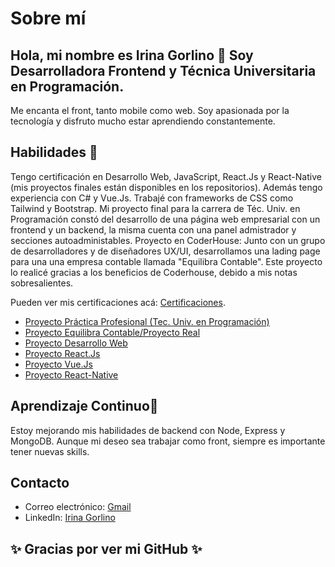 # Sobre mí

##  Hola, mi nombre es Irina Gorlino 👋 Soy Desarrolladora Frontend y Técnica Universitaria en Programación.
Me encanta el front, tanto mobile como web. Soy apasionada por la tecnología y disfruto mucho estar aprendiendo constantemente.
## Habilidades 🚀

Tengo certificación en Desarrollo Web, JavaScript, React.Js y React-Native (mis proyectos finales están disponibles en los repositorios).
Además tengo experiencia con C# y Vue.Js. Trabajé con frameworks de CSS como Tailwind y Bootstrap.
Mi proyecto final para la carrera de Téc. Univ. en Programación constó del desarrollo de una página web empresarial con un frontend y un backend, la misma cuenta con una panel admistrador y secciones autoadministables.
Proyecto en CoderHouse: Junto con un grupo de desarrolladores y de diseñadores UX/UI, desarrollamos una lading page para una una empresa contable llamada "Equilibra Contable". Este proyecto lo realicé gracias a los beneficios de Coderhouse, debido a mis notas sobresalientes.

Pueden ver mis certificaciones acá: [Certificaciones](https://drive.google.com/drive/folders/1dlpXlUNT8Tu9iwicQyHZU45X1CtEA0EJ?usp=drive_link).

- [Proyecto Práctica Profesional (Tec. Univ. en Programación)](https://www.sol-sport.com.ar/)
- [Proyecto Equilibra Contable/Proyecto Real](https://www.equilibracontable.com/)
- [Proyecto Desarrollo Web](https://irinag00.github.io/PF-DesarrolloWeb-Gorlino/)
- [Proyecto React.Js](https://proyecto-final-ecommerce-gorlino.vercel.app/)
- [Proyecto Vue.Js](https://cripto-gorlino.vercel.app/)
- [Proyecto React-Native](https://github.com/irinag00/DecoHome-app-Gorlino.git)

## Aprendizaje Continuo🌱

Estoy mejorando mis habilidades de backend con Node, Express y MongoDB. Aunque mi deseo sea trabajar como front, siempre es importante tener nuevas skills.

## Contacto

- Correo electrónico: [Gmail](irinagorlino@gmail.com)
- LinkedIn: [Irina Gorlino](https://www.linkedin.com/in/irina-gorlino/)

## ✨ Gracias por ver mi GitHub ✨

<!--
**irinag00/irinag00** is a ✨ _special_ ✨ repository because its `README.md` (this file) appears on your GitHub profile.

Here are some ideas to get you started:

- 🔭 I’m currently working on ...
- 🌱 I’m currently learning ...
- 👯 I’m looking to collaborate on ...
- 🤔 I’m looking for help with ...
- 💬 Ask me about ...
- 📫 How to reach me: ...
- 😄 Pronouns: ...
- ⚡ Fun fact: ...
-->

